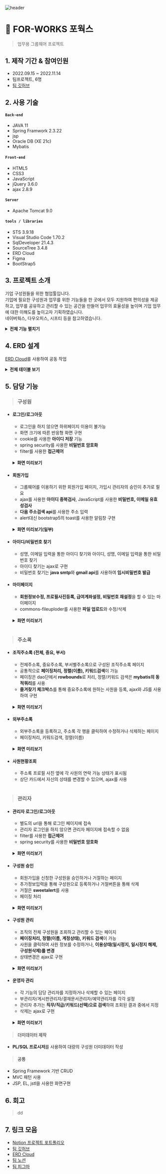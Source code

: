 ![header](https://capsule-render.vercel.app/api?type=waving&color=7D6CFF&height=200&section=header&text=FOR-WORKS&fontSize=90&fontColor=FFFFFF)
# 📌 FOR-WORKS 포웍스
> 업무용 그룹웨어 프로젝트


## 1. 제작 기간 & 참여인원
- 2022.09.15 ~ 2022.11.14
- 팀프로젝트, 6명
- [팀 깃허브](https://github.com/eunn-jin/ForWorks)


## 2. 사용 기술
#### `Back-end`
  - JAVA 11
  - Spring Framwork 2.3.22
  - jsp
  - Oracle DB (XE 21c)
  - Mybatis
#### `Front-end`
  - HTML5
  - CSS3
  - JavaScript
  - jQuery 3.6.0
  - ajax 2.8.9
#### `Server`
  - Apache Tomcat 9.0
#### `tools / libraries`
  - STS 3.9.18
  - Visual Studio Code 1.70.2
  - SqlDeveloper 21.4.3
  - SourceTree 3.4.8
  - ERD Cloud
  - Figma
  - BootStrap5


## 3. 프로젝트 소개
기업 구성원들을 위한 협업툴입니다.  <br>
기업에 필요한 구성원과 업무를 위한 기능들을 한 곳에서 모두 지원하여 편의성을 제공하고, 업무를 공유하고 관리할 수 있는 공간을 만들어 업무의 효율성을 높이며 기업 업무에 대한 이해도를 높이고자 기획하였습니다. <br>
네이버웍스, 다우오피스, 시프티 등을 참고하였습니다.

<details>
<summary><b>전체 기능 펼치기</b></summary>
<div markdown="1">

### 4.1. 팀원별 기능
  
- **서준영(조장)** - 게시판 기능
- **조은진(형상관리)** - 근태관리 기능
- **권지은(DB관리)** - 급여관리, 문서관리 기능
- **권효정** - 구성원, 주소록, 관리자 기능
- **곽우진** - 전자결재 기능
- **김소라** - 업무관리(일정, 할일) 기능

### 4.2. 기능 상세

- **구성원**
  - 회원가입
  - 로그인/로그아웃
  - 아이디/비밀번호찾기
  - 마이페이지

- **주소록**
  - 조직주소록
  - 외부주소록
  - 사원현황조회

- **관리자**
  - 구성원 승인
  - 구성원 관리
  - 운영자 관리
  
- **근태관리**
  - 일일근태관리
  - 근태현황조회
  - 휴가관리
  
- **급여관리**
  - 급여명세서
  - 급여정산
  - 급여관리
  
- **전자결재**
  - 서명관리
  - 결재문서 작성
  - 결재승인/반려
  - 결재문서함

- **문서관리**
  - 전체문서관리
  - 결재문서관리
  - 일반문서관리

- **업무관리**
  - 일정관리
  - 할일관리
  
- **게시판**
  - 공지사항
  - 커뮤니티
  - 설문/투표
  
</div>
</details>


## 4. ERD 설계
[ERD Cloud]()를 사용하여 공동 작업
<details>
<summary><b>전체 테이블 보기</b></summary>

![FORWORKS](https://user-images.githubusercontent.com/96437859/203141175-88475012-a2f6-433f-b8e4-a87cf6cc93e4.png)

</details>


## 5. 담당 기능

> ### 구성원
- #### 로그인/로그아웃
  - 로그인을 하지 않으면 하위페이지 이용이 불가능
  - 화면 크기에 따른 반응형 화면 구현
  - cookie를 사용한 **아이디 저장** 기능
  - spring security를 사용한 **비밀번호 암호화**
  - filter를 사용한 **접근제어**
  <br>
  <details>
  <summary><b>화면 미리보기</b></summary>

  ![로그인](https://user-images.githubusercontent.com/96437859/203422142-4b18dbc9-267b-4e69-a20a-34bd48893eb7.png)

  </details>

- #### 회원가입
  - 그룹웨어를 이용하기 위한 회원가입 페이지, 가입시 관리자의 승인이 추가로 필요
  - ajax를 사용한 **아이디 중복검사**, JavaScript를 사용한 **비밀번호, 이메일 유효성검사**
  - **다음 주소검색 api**를 사용한 주소 입력
  - alert대신 bootstrap5의 toast를 사용한 알림창 구현
  <br>
  <details>
  <summary><b>화면 미리보기(일부)</b></summary>

  ![회원가입](https://user-images.githubusercontent.com/96437859/203424213-5f76c360-855a-4ac5-adb0-0a5dee185f1f.png)

  </details>
  
- #### 아이디/비밀번호 찾기
  - 성명, 이메일 입력을 통한 아이디 찾기와 아이디, 성명, 이메일 입력을 통한 비밀번호 찾기
  - 아이디 찾기는 ajax로 구현
  - 비밀번호 찾기는 **java smtp**와 **gmail api**를 사용하여 **임시비밀번호 발급**
- #### 마이페이지
  - **회원정보수정, 프로필사진등록, 급여계좌설정, 비밀번호 재설정**을 할 수 있는 마이페이지
  - commons-fileuploder를 사용한 **파일 업로드**와 수정/삭제
  <br>
  <details>
  <summary><b>화면 미리보기</b></summary>

  ![마이페이지 프로필변경](https://user-images.githubusercontent.com/96437859/203422744-a4fca65a-7635-419a-a173-fa8541fd638e.gif)

  </details>
  <br>
  
> ### 주소록
- #### 조직주소록 (전체, 중요, 부서)
  - 전체주소록, 중요주소록, 부서별주소록으로 구성된 조직주소록 페이지
  - 공통적으로 **페이징처리, 정렬(이름), 키워드검색**이 가능
  - 페이징은 dao단에서 **rowbounds**로 처리, 정렬/키워드 검색은 **mybatis의 동적쿼리**를 사용
  - **즐겨찾기 체크박스**를 통해 중요주소록에 원하는 사원을 등록, ajax와 JS를 사용하여 구현
  <br>
  <details>
  <summary><b>화면 미리보기</b></summary>

  ![전체_주소록](https://user-images.githubusercontent.com/96437859/203422903-c40ed0db-6bd1-46e9-984d-20eadfe6c968.gif)

  </details>
  
- #### 외부주소록
  - 외부주소록을 등록하고, 주소록 각 행을 클릭하여 수정하거나 삭제하는 페이지
  - 페이징처리, 키워드검색, 정렬(이름)
  <br>
  <details>
  <summary><b>화면 미리보기</b></summary>

  ![외부_주소록](https://user-images.githubusercontent.com/96437859/203423109-a480efa4-67ac-421b-8464-d9915598676b.gif)

  </details>
  
- #### 사원현황조회
  - 주소록 프로필 사진 옆에 각 사원의 연락 가능 상태가 표시됨
  - 상단 카드에서 자신의 상태를 변경할 수 있으며, ajax를 사용
  <br>
> ### 관리자
- #### 관리자 로그인/로그아웃
  - 별도의 url을 통해 로그인 페이지에 접속
  - 관리자 로그인을 하지 않으면 관리자 페이지에 접속할 수 없음
  - filter를 사용한 **접근제어**
  - spring security를 사용한 **비밀번호 암호화**
  <br>
  <details>
  <summary><b>화면 미리보기</b></summary>

  ![관리자로그인](https://user-images.githubusercontent.com/96437859/203423607-f244319f-7792-430d-b427-901ec46758c6.png)

  </details>
  
- #### 구성원 승인
  - 회원가입을 신청한 구성원을 승인하거나 거절하는 페이지
  - 추가정보입력을 통해 구성원으로 등록하거나 거절버튼을 통해 삭제
  - 거절은 **sweetalert**를 사용
  - 페이징 처리
  <br>
  <details>
  <summary><b>화면 미리보기</b></summary>

  ![구성원 승인](https://user-images.githubusercontent.com/96437859/203423649-573b8ba3-c921-49b9-9bad-90977ca54415.gif)

  </details>
  
- #### 구성원 관리
  - 조직의 전체 구성원을 조회하고 관리할 수 있는 페이지
  - **페이징처리, 정렬(이름, 계정상태), 키워드 검색**이 가능
  - 사원을 클릭하여 사원 정보를 수정하거나, **이용상태(일시정지, 일시정지 해제, 구성원삭제)를 변경**
  - 상태변경은 ajax로 구현
  <br>
  <details>
  <summary><b>화면 미리보기</b></summary>

  ![구성원관리](https://user-images.githubusercontent.com/96437859/203423707-81879b5e-4a90-4e3d-8077-3928fea7e748.gif)

  </details>
  
- #### 운영자 관리
  - 각 기능의 담당 관리자를 지정하거나 삭제할 수 있는 페이지
  - 부관리자/게시판관리자/결재문서관리자/예약관리자를 각각 설정
  - 관리자 추가는 **직무/직급/키워드(선택)으로 검색**하여 조회된 결과 중에서 지정
  - 삭제는 ajax로 구현
  <br>
  <details>
  <summary><b>화면 미리보기</b></summary>

  ![관리자_지정](https://user-images.githubusercontent.com/96437859/203423759-ed097b0a-ff5b-4cea-98cd-c0ad36e8ef24.gif)

  </details>

> #### 더미데이터 제작
  - **PL/SQL 프로시저**를 사용하여 대량의 구성원 더미데이터 작성
> #### 공통
  - Spring Framework 기반 CRUD
  - MVC 패턴 사용
  - JSP, EL, jstl을 사용한 화면구현

## 6. 회고
> dd

## 7. 링크 모음
- [Notion 프로젝트 포트폴리오](https://hyojunnii.notion.site/FOR-WORKS-4c0a1902ee6940cb8de3e19e5caf11f5) <br>
- [팀 깃허브](https://github.com/eunn-jin/ForWorks) <br>
- [ERD Cloud](https://www.erdcloud.com/d/uYeraQMbuvQwe2hML) <br>
- [팀 노션](https://www.notion.so/4-For-Works-16c4ddd42ef04609b2fa219dc7c98497) <br>
- [팀 피그마](https://www.figma.com/file/LyiHOcQc6ZG8S2SZzQVwbU/for-works?node-id=4%3A72&t=046S76ium0voUMso-0)
